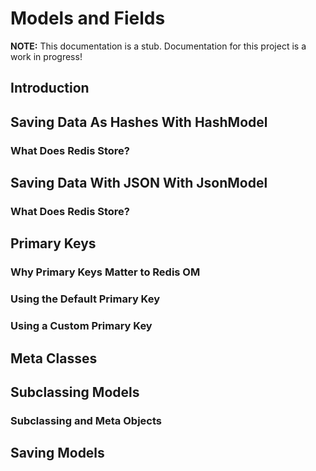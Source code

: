 # Models and Fields

**NOTE:** This documentation is a stub. Documentation for this project is a work in progress!

## Introduction

## Saving Data As Hashes With HashModel

### What Does Redis Store?

## Saving Data With JSON With JsonModel

### What Does Redis Store?

## Primary Keys

### Why Primary Keys Matter to Redis OM

### Using the Default Primary Key

### Using a Custom Primary Key

## Meta Classes

## Subclassing Models

### Subclassing and Meta Objects

## Saving Models


